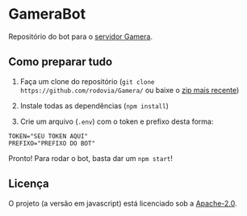 # GameraBot
Repositório do bot para o [servidor Gamera](https://discord.gg/Mx88m59jMd).

## Como preparar tudo

1. Faça um clone do repositório (`git clone https://github.com/rodovia/Gamera/` ou baixe o [zip mais recente](https://github.com/rodovia/Gamera/archive/trunk.zip))

2. Instale todas as dependências (`npm install`)

3. Crie um arquivo (`.env`) com o token e prefixo desta forma:

```
TOKEN="SEU TOKEN AQUI" 
PREFIXO="PREFIXO DO BOT"
```

Pronto!
Para rodar o bot, basta dar um `npm start`!

## Licença

O projeto (a versão em javascript) está licenciado sob a [Apache-2.0](LICENSE).

